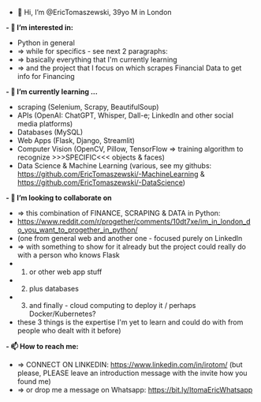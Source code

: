 - 👋 Hi, I’m @EricTomaszewski, 39yo M in London

**- 👀 I’m interested in:**
- Python in general
- => while for specifics - see next 2 paragraphs: 
- => basically everything that I'm currently learning
- => and the project that I focus on which scrapes Financial Data to get info for Financing
 
**- 🌱 I’m currently learning ...**
- scraping (Selenium, Scrapy, BeautifulSoup)
- APIs (OpenAI: ChatGPT, Whisper, Dall-e; LinkedIn and other social media platforms)
- Databases (MySQL)
- Web Apps (Flask, Django, Streamlit)
- Computer Vision (OpenCV, Pillow, TensorFlow => training algorithm to recognize >>>SPECIFIC<<< objects & faces)
- Data Science & Machine Learning (various, see my githubs: https://github.com/EricTomaszewski/-MachineLearning & https://github.com/EricTomaszewski/-DataScience)
 
**- 💞️ I’m looking to collaborate on**
- => this combination of FINANCE, SCRAPING & DATA in Python:
- https://www.reddit.com/r/progether/comments/10dt7xe/im_in_london_do_you_want_to_progether_in_python/
- (one from general web and another one - focused purely on LinkedIn
- => with something to show for it already but the project could really do with a person who knows Flask
- 1. or other web app stuff
- 2. plus databases
- 3. and finally - cloud computing to deploy it / perhaps Docker/Kubernetes?
- these 3 things is the expertise I'm yet to learn and could do with from people who dealt with it before)
 
**- 📫 How to reach me:**
- => CONNECT ON LINKEDIN: https://www.linkedin.com/in/irotom/ (but please, PLEASE leave an introduction message with the invite how you found me)
- => or drop me a message on Whatsapp: https://bit.ly/ItomaEricWhatsapp

<!---
EricTomaszewski/EricTomaszewski is a ✨ special ✨ repository because its `README.md` (this file) appears on your GitHub profile.
You can click the Preview link to take a look at your changes.
--->
